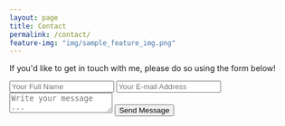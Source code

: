 ```yaml
---
layout: page
title: Contact
permalink: /contact/
feature-img: "img/sample_feature_img.png"
---
```

If you'd like to get in touch with me, please do so using the form below!

<form action="https://getsimpleform.com/messages?form_api_token=50e870271c4a9f00a6d69e43a0d22e2a" method="post">
  <!-- the redirect_to is optional, the form will redirect to the referrer on submission -->
  <!-- <input type='hidden' name='redirect_to' value='http://perryahern.github.io/portfolio-iro/thank-you/' /> -->
  <input type='hidden' name='redirect_to' value='http://127.0.0.1:4000/thank-you/' />
  <input type='text' name='name' placeholder='Your Full Name' />
  <input type='email' name='email' placeholder='Your E-mail Address' />
  <textarea name='message' placeholder='Write your message ...'></textarea>
  <input type='submit' value='Send Message' />
</form>
